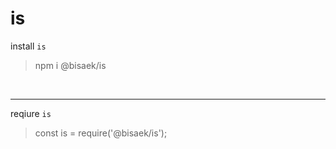 # is

install `is`

> npm i @bisaek/is

<br>

---

reqiure `is`

> const is = require('@bisaek/is');
